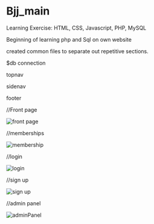 # Bjj_main

Learning Exercise: HTML, CSS, Javascript, PHP, MySQL 

Beginning of learning php and Sql on own website



created common files to separate out repetitive sections.

$db connection

topnav

sidenav

footer 

//Front page

![front page](https://user-images.githubusercontent.com/72698786/153197398-f840b20b-6f5c-4fd2-b525-e494f40fe081.JPG)


//memberships

![membership](https://user-images.githubusercontent.com/72698786/153197480-5c738b8b-d62f-4b1d-a0e1-0a3ad0cfe474.JPG)


//login

![login](https://user-images.githubusercontent.com/72698786/153197509-bc974f84-d7d2-47d7-bc15-5a8e24164044.JPG)


//sign up

![sign up](https://user-images.githubusercontent.com/72698786/153198370-536d5419-105f-4762-bee6-8cf8407a93a4.JPG)


//admin panel

![adminPanel](https://user-images.githubusercontent.com/72698786/153198397-6ea5a183-3266-4141-995e-71f61c8067eb.JPG)

